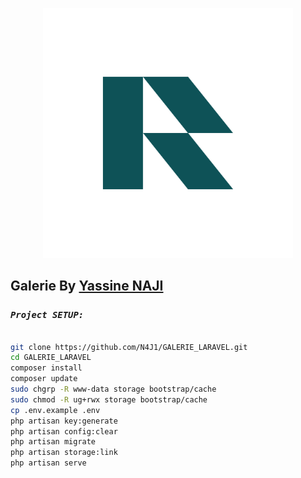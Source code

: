 <p align="center"><a href="#"><img src="/public/images/logo/logo-svg.svg" width="400" alt="Galerie Logo"></a></p>

## Galerie By [Yassine NAJI](https://www.linkedin.com/in/yassinenaji0/)

### _`Project SETUP:`_

```sh

git clone https://github.com/N4J1/GALERIE_LARAVEL.git
cd GALERIE_LARAVEL
composer install
composer update
sudo chgrp -R www-data storage bootstrap/cache
sudo chmod -R ug+rwx storage bootstrap/cache
cp .env.example .env
php artisan key:generate
php artisan config:clear
php artisan migrate
php artisan storage:link
php artisan serve

```
